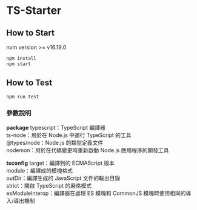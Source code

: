 # TS-Starter

## How to Start

nvm version >= v16.19.0

```bash
npm install
npm start
```

## How to Test

```bash
npm run test
```

### 參數說明

**package**
typescript：TypeScript 編譯器  
ts-node：用於在 Node.js 中運行 TypeScript 的工具  
@types/node：Node.js 的類型定義文件  
nodemon：用於在代碼變更時重新啟動 Node.js 應用程序的開發工具  

**tsconfig**
target：編譯到的 ECMAScript 版本  
module：編譯成的模塊格式  
outDir：編譯生成的 JavaScript 文件的輸出目錄  
strict：開啟 TypeScript 的嚴格模式  
esModuleInterop：編譯器在處理 ES 模塊和 CommonJS 模塊時使用相同的導入/導出機制  
